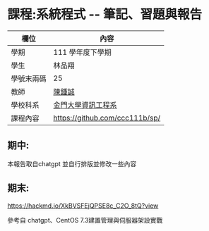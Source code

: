 # 課程:系統程式 -- 筆記、習題與報告

欄位 | 內容
-----|--------
學期 | 111 學年度下學期
學生 |  林品翔
學號末兩碼 | 25
教師 | [陳鍾誠](https://www.nqu.edu.tw/educsie/index.php?act=blog&code=list&ids=4)
學校科系 | [金門大學資訊工程系](https://www.nqu.edu.tw/educsie/index.php)
課程內容 | https://github.com/ccc111b/sp/

## 期中:

本報告取自chatgpt 並自行排版並修改一些內容

## 期末:

https://hackmd.io/XkBVSFEjQPSE8c_C2O_8tQ?view

參考自 chatgpt、CentOS 7.3建置管理與伺服器架設實戰